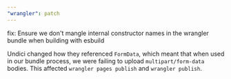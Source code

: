 ```yaml
---
"wrangler": patch
---
```


fix: Ensure we don't mangle internal constructor names in the wrangler bundle when building with esbuild

Undici changed how they referenced `FormData`, which meant that when used in our bundle process, we were failing to upload `multipart/form-data` bodies. This affected `wrangler pages publish` and `wrangler publish`.
